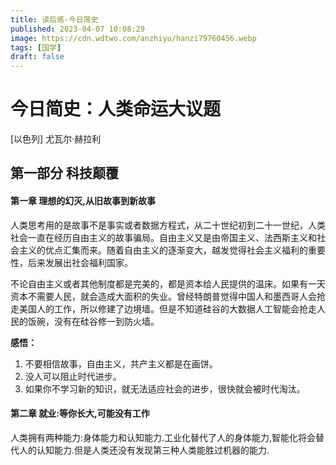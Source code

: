```yaml
---
title: 读后感-今日简史
published: 2023-04-07 10:08:29
image: https://cdn.wdtwo.com/anzhiyu/hanzi79760456.webp
tags: [国学]
draft: false
---
```


# 今日简史：人类命运大议题 
[以色列] 尤瓦尔·赫拉利

## 第一部分 科技颠覆
#### 第一章 理想的幻灭,从旧故事到新故事

人类思考用的是故事不是事实或者数据方程式，从二十世纪初到二十一世纪，人类社会一直在经历自由主义的故事骗局。自由主义又是由帝国主义、法西斯主义和社会主义的优点汇集而来。随着自由主义的逐渐变大，越发觉得社会主义福利的重要性，后来发展出社会福利国家。

不论自由主义或者其他制度都是完美的，都是资本给人民提供的温床。如果有一天资本不需要人民，就会造成大面积的失业。曾经特朗普觉得中国人和墨西哥人会抢走美国人的工作，所以修建了边境墙。但是不知道硅谷的大数据人工智能会抢走人民的饭碗，没有在硅谷修一到防火墙。

**感悟：**
1. 不要相信故事，自由主义，共产主义都是在画饼。
2. 没人可以阻止时代进步。
3. 如果你不学习新的知识，就无法适应社会的进步，很快就会被时代淘汰。

#### 第二章 就业:等你长大,可能没有工作

人类拥有两种能力:身体能力和认知能力.工业化替代了人的身体能力,智能化将会替代人的认知能力.但是人类还没有发现第三种人类能胜过机器的能力.